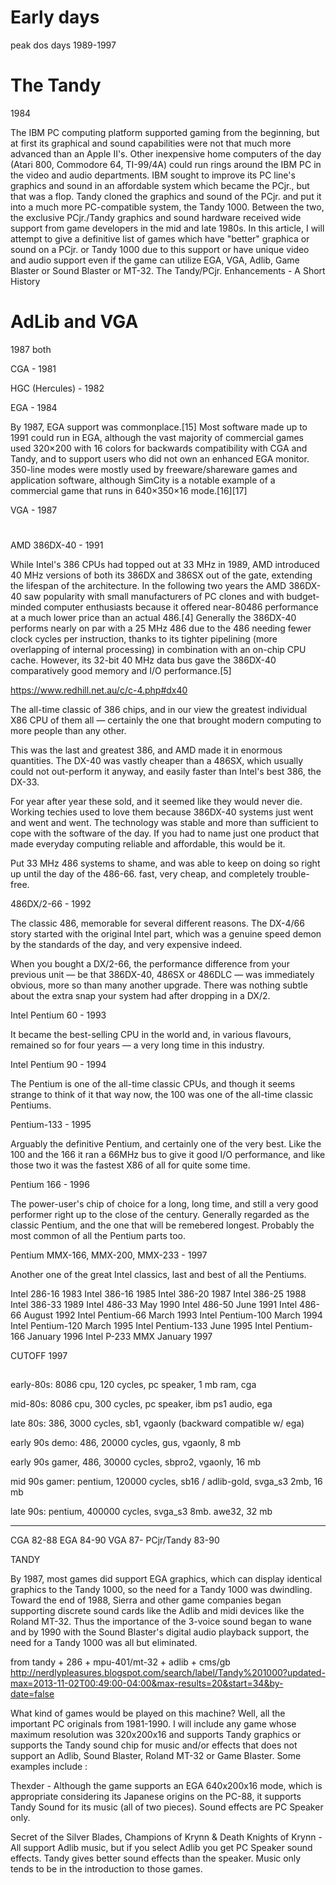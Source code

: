 
# Early days


peak dos days 1989-1997


# The Tandy

1984

The IBM PC computing platform supported gaming from the beginning, but at first its graphical and sound capabilities were not that much more advanced than an Apple II's. Other inexpensive home computers of the day (Atari 800, Commodore 64, TI-99/4A) could run rings around the IBM PC in the video and audio departments. IBM sought to improve its PC line's graphics and sound in an affordable system which became the PCjr., but that was a flop.  Tandy cloned the graphics and sound of the PCjr. and put it into a much more PC-compatible system, the Tandy 1000.  Between the two, the exclusive PCjr./Tandy graphics and sound hardware received wide support from game developers in the mid and late 1980s.  In this article, I will attempt to give a definitive list of games which have "better" graphica or sound on a PCjr. or Tandy 1000 due to this support or have unique video and audio support even if the game can utilize EGA, VGA, Adlib, Game Blaster or Sound Blaster or MT-32.
The Tandy/PCjr. Enhancements - A Short History


# AdLib and VGA

1987 both




CGA - 1981


HGC (Hercules) - 1982


EGA - 1984

By 1987, EGA support was commonplace.[15] Most software made up to 1991 could run in EGA, although the vast majority of commercial games used 320×200 with 16 colors for backwards compatibility with CGA and Tandy, and to support users who did not own an enhanced EGA monitor. 350-line modes were mostly used by freeware/shareware games and application software, although SimCity is a notable example of a commercial game that runs in 640×350×16 mode.[16][17]


VGA - 1987





# 



# 

AMD 386DX-40 - 1991

While Intel's 386 CPUs had topped out at 33 MHz in 1989, AMD introduced 40 MHz versions of both its 386DX and 386SX out of the gate, extending the lifespan of the architecture. In the following two years the AMD 386DX-40 saw popularity with small manufacturers of PC clones and with budget-minded computer enthusiasts because it offered near-80486 performance at a much lower price than an actual 486.[4] Generally the 386DX-40 performs nearly on par with a 25 MHz 486 due to the 486 needing fewer clock cycles per instruction, thanks to its tighter pipelining (more overlapping of internal processing) in combination with an on-chip CPU cache. However, its 32-bit 40 MHz data bus gave the 386DX-40 comparatively good memory and I/O performance.[5]



https://www.redhill.net.au/c/c-4.php#dx40

The all-time classic of 386 chips, and in our view the greatest individual X86 CPU of them all — certainly the one that brought modern computing to more people than any other.

This was the last and greatest 386, and AMD made it in enormous quantities. The DX-40 was vastly cheaper than a 486SX, which usually could not out-perform it anyway, and easily faster than Intel's best 386, the DX-33.

For year after year these sold, and it seemed like they would never die. Working techies used to love them because 386DX-40 systems just went and went and went. The technology was stable and more than sufficient to cope with the software of the day. If you had to name just one product that made everyday computing reliable and affordable, this would be it.

Put 33 MHz 486 systems to shame, and was able to keep on doing so right up until the day of the 486-66.
fast, very cheap, and completely trouble-free.




486DX/2-66 - 1992

The classic 486, memorable for several different reasons. The DX-4/66 story started with the original Intel part, which was a genuine speed demon by the standards of the day, and very expensive indeed. 

When you bought a DX/2-66, the performance difference from your previous unit — be that 386DX-40, 486SX or 486DLC — was immediately obvious, more so than many another upgrade. There was nothing subtle about the extra snap your system had after dropping in a DX/2.



Intel Pentium 60 - 1993

It became the best-selling CPU in the world and, in various flavours, remained so for four years — a very long time in this industry. 


Intel Pentium 90 - 1994

The Pentium is one of the all-time classic CPUs, and though it seems strange to think of it that way now, the 100 was one of the all-time classic Pentiums.


Pentium-133 - 1995

Arguably the definitive Pentium, and certainly one of the very best. Like the 100 and the 166 it ran a 66MHz bus to give it good I/O performance, and like those two it was the fastest X86 of all for quite some time. 


Pentium 166 - 1996

The power-user's chip of choice for a long, long time, and still a very good performer right up to the close of the century. Generally regarded as the classic Pentium, and the one that will be remebered longest. Probably the most common of all the Pentium parts too.


Pentium MMX-166, MMX-200, MMX-233 - 1997

Another one of the great Intel classics, last and best of all the Pentiums.


Intel	286-16	1983
Intel	386-16	1985
Intel	386-20	1987
Intel	386-25	1988
Intel	386-33	1989
Intel	486-33	May 1990
Intel	486-50	June 1991
Intel	486-66	August 1992
Intel	Pentium-66	March 1993
Intel	Pentium-100	March 1994
Intel	Pentium-120	March 1995
Intel	Pentium-133	June 1995
Intel	Pentium-166	January 1996
Intel	P-233 MMX	January 1997



CUTOFF 1997



##

early-80s: 8086 cpu, 120 cycles, pc speaker, 1 mb ram, cga

mid-80s: 8086 cpu, 300 cycles, pc speaker, ibm ps1 audio, ega

late 80s: 386, 3000 cycles, sb1, vgaonly (backward compatible w/ ega)

early 90s demo: 486, 20000 cycles, gus, vgaonly, 8 mb

early 90s gamer, 486, 30000 cycles, sbpro2, vgaonly, 16 mb

mid 90s gamer: pentium, 120000 cycles, sb16 / adlib-gold, svga_s3 2mb, 16 mb

late 90s: pentium, 400000 cycles, svga_s3 8mb. awe32, 32 mb 

--------

CGA         82-88
EGA         84-90
VGA         87-
PCjr/Tandy  83-90




TANDY



By 1987, most games did support EGA graphics, which can display identical graphics to the Tandy 1000, so the need for a Tandy 1000 was dwindling.  Toward the end of 1988, Sierra and other game companies began supporting discrete sound cards like the Adlib and midi devices like the Roland MT-32.  Thus the importance of the 3-voice sound began to wane and by 1990 with the Sound Blaster's digital audio playback support, the need for a Tandy 1000 was all but eliminated. 



from
tandy + 286 + mpu-401/mt-32 + adlib + cms/gb
http://nerdlypleasures.blogspot.com/search/label/Tandy%201000?updated-max=2013-11-02T00:49:00-04:00&max-results=20&start=34&by-date=false

What kind of games would be played on this machine?  Well, all the important PC originals from 1981-1990. I will include any game whose maximum resolution was 320x200x16 and supports Tandy graphics or supports the Tandy sound chip for music and/or effects that does not support an Adlib, Sound Blaster, Roland MT-32 or Game Blaster.  Some examples include :

Thexder - Although the game supports an EGA 640x200x16 mode, which is appropriate considering its Japanese origins on the PC-88, it supports Tandy Sound for its music (all of two pieces).  Sound effects are PC Speaker only.

Secret of the Silver Blades, Champions of Krynn & Death Knights of Krynn - All support Adlib music, but if you select Adlib you get PC Speaker sound effects.  Tandy gives better sound effects than the speaker. Music only tends to be in the introduction to those games. 
